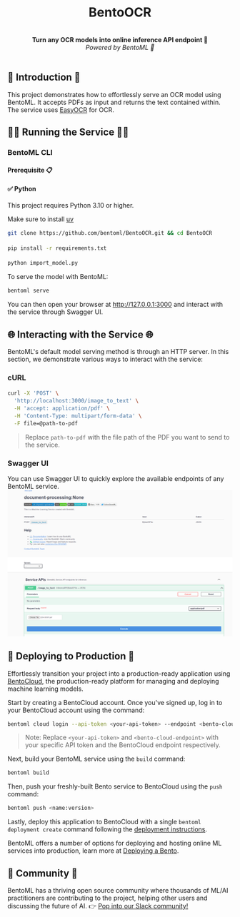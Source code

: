 <div align="center">
    <h1 align="center">BentoOCR</h1>
    <br>
    <strong>Turn any OCR models into online inference API endpoint 🚀<br></strong>
    <i>Powered by BentoML 🍱</i>
    <br>
</div>
<br>

## 📖 Introduction 📖

This project demonstrates how to effortlessly serve an OCR model using BentoML. It accepts PDFs as input and returns the text contained within. The service uses [EasyOCR](https://github.com/JaidedAI/EasyOCR) for OCR.

## 🏃‍♂️ Running the Service 🏃‍♂️

### BentoML CLI

#### **Prerequisite 📋**

#### ✅ Python

This project requires Python 3.10 or higher.

Make sure to install [uv](https://docs.astral.sh/uv/)

```bash
git clone https://github.com/bentoml/BentoOCR.git && cd BentoOCR

pip install -r requirements.txt

python import_model.py
```

To serve the model with BentoML:

```bash
bentoml serve
```

You can then open your browser at http://127.0.0.1:3000 and interact with the service through Swagger UI.

## 🌐 Interacting with the Service 🌐

BentoML's default model serving method is through an HTTP server. In this section, we demonstrate various ways to interact with the service:

### cURL

```bash
curl -X 'POST' \
  'http://localhost:3000/image_to_text' \
  -H 'accept: application/pdf' \
  -H 'Content-Type: multipart/form-data' \
  -F file=@path-to-pdf
```

> Replace `path-to-pdf` with the file path of the PDF you want to send to the service.

### Swagger UI

You can use Swagger UI to quickly explore the available endpoints of any BentoML service.
![Swagger UI](images/swagger.png)

## 🚀 Deploying to Production 🚀

Effortlessly transition your project into a production-ready application using [BentoCloud](https://www.bentoml.com/bento-cloud/), the production-ready platform for managing and deploying machine learning models.

Start by creating a BentoCloud account. Once you've signed up, log in to your BentoCloud account using the command:

```bash
bentoml cloud login --api-token <your-api-token> --endpoint <bento-cloud-endpoint>
```

> Note: Replace `<your-api-token>` and `<bento-cloud-endpoint>` with your specific API token and the BentoCloud endpoint respectively.

Next, build your BentoML service using the `build` command:

```bash
bentoml build
```

Then, push your freshly-built Bento service to BentoCloud using the `push` command:

```bash
bentoml push <name:version>
```

Lastly, deploy this application to BentoCloud with a single `bentoml deployment create` command following the [deployment instructions](https://docs.bentoml.org/en/latest/reference/cli.html#bentoml-deployment-create).

BentoML offers a number of options for deploying and hosting online ML services into production, learn more at [Deploying a Bento](https://docs.bentoml.org/en/latest/concepts/deploy.html).

## 👥 Community 👥

BentoML has a thriving open source community where thousands of ML/AI practitioners are
contributing to the project, helping other users and discussing the future of AI. 👉 [Pop into our Slack community!](https://l.bentoml.com/join-slack)
